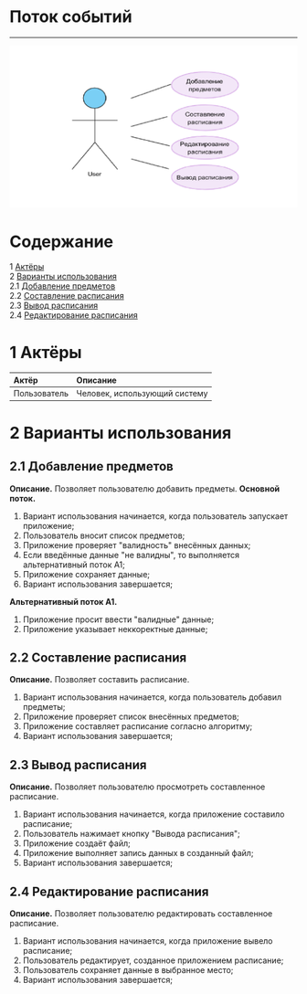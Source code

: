 # Поток событий
---

![UseCase](../UseCase/UseCaseDiagram.png)

# Содержание
1 [Актёры](#1) <br>
2 [Варианты использования](#2) <br>
2.1 [Добавление предметов](#2.1) <br>
2.2 [Составление расписания](#2.2) <br>
2.3 [Вывод расписания](#2.3) <br>
2.4 [Редактирование расписания](#2.4) <br>

<a name="1"/>

# 1 Актёры

| Актёр | Описание |
|:--|:--|
| Пользователь | Человек, использующий систему |

<a name="2"/>

# 2 Варианты использования


<a name="2.1"/>

## 2.1 Добавление предметов

**Описание.** Позволяет пользователю добавить предметы. 
**Основной поток.** 
1. Вариант использования начинается, когда пользователь запускает приложение;
2. Пользователь вносит список предметов;
3. Приложение проверяет "валидность" внесённых данных;
4. Если введённые данные "не валидны", то выполняется альтернативный поток А1;
5. Приложение сохраняет данные;
6. Вариант использования завершается;

**Альтернативный поток А1.**
1. Приложение просит ввести "валидные" данные;
2. Приложение указывает неккоректные данные;

<a name="2.2"/>

## 2.2 Составление расписания

**Описание.** Позволяет составить расписание.  
1. Вариант использования начинается, когда пользователь добавил предметы;
2. Приложение проверяет список внесённых предметов;
3. Приложение составляет расписание согласно алгоритму;
4. Вариант использования завершается;

<a name="2.3"/>

## 2.3 Вывод расписания

**Описание.** Позволяет пользователю просмотреть составленное расписание.   
1. Вариант использования начинается, когда приложение составило расписание;
2. Пользователь нажимает кнопку "Вывода расписания";
3. Приложение создаёт файл;
4. Приложение выполняет запись данных в созданный файл;
5. Вариант использования завершается;

<a name="2.4"/>

## 2.4 Редактирование расписания

**Описание.** Позволяет пользователю редактировать составленное расписание.  
1. Вариант использования начинается, когда приложение вывело расписание;
2. Пользователь редактирует, созданное приложением расписание;
3. Пользователь сохраняет данные в выбранное место;
4. Вариант использования завершается;




